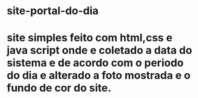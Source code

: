 # site-portal-do-dia
# site simples feito com html,css e java script onde e coletado a data do sistema e de acordo com o periodo do dia e alterado a foto mostrada e o fundo de cor do site.
